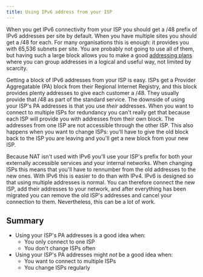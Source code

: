```yaml
---
title: Using IPv6 address from your ISP
---
```

When you get IPv6 connectivity from your ISP you should get a /48 prefix of IPv6
addresses per site by default. When you have multiple sites you should get a
/48 for each. For many organisations this is enough: it provides you with
65,536 subnets per site. You are probably not going to use all of them, but
having such a large block allows you to make a good
[addressing plans](addressing_plan) where you can group addresses in a logical
and useful way, not limited by scarcity.

Getting a block of IPv6 addresses from your ISP is easy. ISPs get a Provider
Aggregatable (PA) block from their Regional Internet Registry, and this block
provides plenty addresses to give each customer a /48. They usually provide
that /48 as part of the standard service. The downside of using your ISP's PA
addresses is that you use *their* addresses. When you want to connect to
multiple ISPs for redundancy you can't really get that because each ISP will
provide you with addresses from their own block. The addresses from one ISP
are not accessible through the other ISP. This also happens when you want to
change ISPs: you'll have to give the old block back to the ISP you are leaving
and you'll get a new block from your new ISP.

Because NAT isn't used with IPv6 you'll use your ISP's prefix for both your
externally accessible services and your internal networks. When changing ISPs
this means that you'll have to rennumber from the old addresses to the new
ones. With IPv6 this is easier to do than with IPv4. IPv6 is designed so that
using multiple addresses is normal. You can therefore connect the new ISP,
add their addresses to your network, and after everything has been migrated
you can remove the old ISP's addresses and cancel your connection to them.
Nevertheless, this can be a lot of work.

Summary
-------

- Using your ISP's PA addresses is a good idea when:
  - You only connect to one ISP
  - You don't change ISPs often
- Using your ISP's PA addresses might *not* be a good idea when:
  - You want to connect to multiple ISPs
  - You change ISPs regularly
